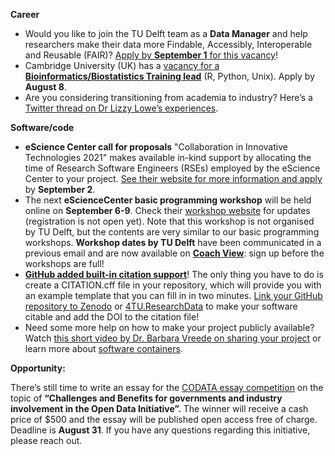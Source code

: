 **Career** 
* Would you like to join the TU Delft team as a **Data Manager** and help researchers make their data more Findable, Accessibly, Interoperable and Reusable (FAIR)? 
[Apply by **September 1** for this vacancy](https://www.academictransfer.com/nl/303244/data-manager/)! 
* Cambridge University (UK) has a [vacancy for a **Bioinformatics/Biostatistics Training lead**](https://www.jobs.cam.ac.uk/job/30665/) (R, Python, Unix). 
Apply by **August 8**.
* Are you considering transitioning from academia to industry? 
Here’s a [Twitter thread on Dr Lizzy Lowe’s experiences](https://twitter.com/LizyLowe/status/1415191644861722625). 


**Software/code**

* **eScience Center call for proposals** "Collaboration in Innovative Technologies 2021" makes available in-kind support by allocating the time of Research Software Engineers (RSEs) employed by the eScience Center to your project. 
[See their website for more information and apply](https://www.esciencecenter.nl/calls-for-proposals/collaboration-in-innovative-technologies-2021/) by **September 2**. 
* The next **eScienceCenter basic programming workshop** will be held online on **September 6-9**. 
Check their [workshop website](https://esciencecenter-digital-skills.github.io/2021/09/06/swc-py-nlesc.html) for updates (registration is not open yet). 
Note that this workshop is not organised by TU Delft, but the contents are very similar to our basic programming workshops. 
**Workshop dates by TU Delft** have been communicated in a previous email and are now available on **[Coach View](https://tudelftgs.opleidingsportaal.nl/en-us/)**: sign up before the workshops are full!
* **[GitHub added built-in citation support](https://mobile.twitter.com/natfriedman/status/1420122675813441540)**! 
The only thing you have to do is create a CITATION.cff file in your repository, which will provide you with an example template that you can fill in in two minutes. 
[Link your GitHub repository to Zenodo](https://guides.github.com/activities/citable-code/) or [4TU.ResearchData](https://researchdata.4tu.nl/en/) to make your software citable and add the DOI to the citation file! 
* Need some more help on how to make your project publicly available? 
Watch [this short video by Dr. Barbara Vreede on sharing your project](https://www.youtube.com/watch?v=Y-WUOkqTBNE) or learn more about [software containers](https://www.youtube.com/watch?v=HelrQnm3v4g).

**Opportunity:**

There’s still time to write an essay for the [CODATA essay competition](https://codata.org/initiatives/strategic-programme/codata-connect/an-invitation-to-take-part-in-the-codata-connect-data-science-journal-early-career-essay-competition/) on the topic of **“Challenges and Benefits for governments and industry involvement in the Open Data Initiative”.**
The winner will receive a cash price of $500 and the essay will be published open access free of charge. 
Deadline is **August 31**. 
If you have any questions regarding this initiative, please reach out. 
